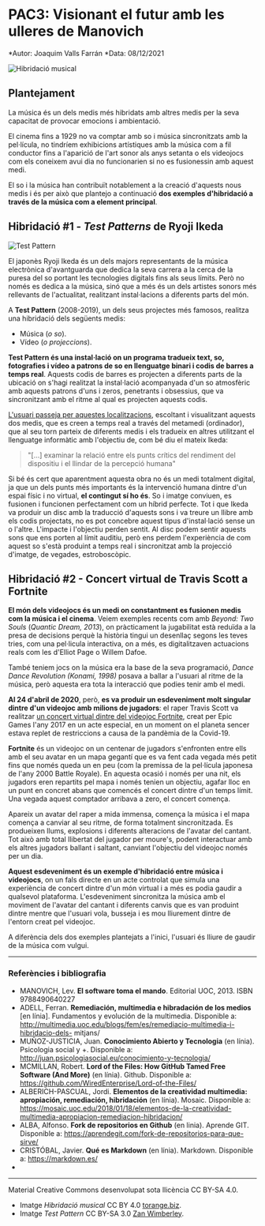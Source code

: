 # PAC3: Visionant el futur amb les ulleres de Manovich

*Autor: Joaquim Valls Farrán
*Data: 08/12/2021

![Hibridació musical](https://torange.biz/photofxnew/177/HD/sound-audio-musical-music-digital-binary-code-177538.jpg) 



## Plantejament


La música és un dels medis més hibridats amb altres medis per la seva capacitat de provocar emocions i ambientació.  
  
El cinema fins a 1929 no va comptar amb so i música sincronitzats amb la pel·lícula, no tindríem exhibicions artístiques amb la música com a fil conductor fins a l'aparició de l'art sonor als anys setanta o els videojocs com els coneixem avui dia no funcionarien si no es fusionessin amb aquest medi.  
  
El so i la música han contribuït notablement a la creació d'aquests nous medis i és per això que plantejo a continuació **dos exemples d'hibridació a través de la música com a element principal**.


## Hibridació #1 - *Test Patterns* de Ryoji Ikeda

![Test Pattern](https://upload.wikimedia.org/wikipedia/commons/f/ff/Ryoji_Ikeda.jpg)

El japonès Ryoji Ikeda és un dels majors representants de la música electrònica d'avantguarda que dedica la seva carrera a la cerca de la puresa del so portant les tecnologies digitals fins als seus límits. Però no només es dedica a la música, sinó que a més és un dels artistes sonors més rellevants de l'actualitat, realitzant instal·lacions a diferents parts del món.

A **Test Pattern** (2008-2019), un dels seus projectes més famosos, realitza una hibridació dels següents medis:

 - Música (*o so*). 
 - Vídeo (*o projeccions*).

**Test Pattern és una instal·lació on un programa tradueix text, so, fotografies i vídeo a patrons de so en llenguatge binari i codis de barres a temps real**. Aquests codis de barres es projecten a diferents parts de la ubicació on s'hagi realitzat la instal·lació acompanyada d'un so atmosfèric amb aquests patrons d'uns i zeros, penetrants i obsessius, que va sincronitzant amb el ritme al qual es projecten aquests codis.

[L'usuari passeja per aquestes localitzacions](https://www.youtube.com/watch?v=XwjlYpJCBgk), escoltant i visualitzant aquests dos medis, que es creen a temps real a través del metamedi (ordinador), que al seu torn parteix de diferents medis i els tradueix en altres utilitzant el llenguatge informàtic amb l'objectiu de, com bé diu el mateix Ikeda:

> "[…] examinar la relació entre els punts crítics del rendiment del dispositiu i el llindar de la percepció humana"

Si bé és cert que aparentment aquesta obra no és un medi totalment digital, ja que un dels punts més importants és la intervenció humana dintre d'un espai físic i no virtual, **el contingut sí ho és**. So i imatge conviuen, es fusionen i funcionen perfectament com un híbrid perfecte. Tot i que Ikeda va produir un disc amb la traducció d'aquests sons i va treure un llibre amb els codis projectats, no es pot concebre aquest tipus d'instal·lació sense un o l'altre. L'impacte i l'objectiu perden sentit. Al disc podem sentir aquests sons que ens porten al límit auditiu, però ens perdem l'experiència de com aquest so s'està produint a temps real i sincronitzat amb la projecció d'imatge, de vegades, estroboscòpic.



## Hibridació #2 - Concert virtual de Travis Scott a Fortnite

**El món dels videojocs és un medi on constantment es fusionen medis com la música i el cinema**. Veiem exemples recents com amb *Beyond: Two Souls* (*Quantic Dream, 2013*), on pràcticament la jugabilitat està reduïda a la presa de decisions perquè la història tingui un desenllaç segons les teves tries, com una pel·licula interactiva, on a més, es digitalitzaven actuacions reals com les d'Elliot Page o Willem Dafoe.

També teniem jocs on la música era la base de la seva programació, *Dance Dance Revolution (Konami, 1998)* posava a ballar a l'usuari al ritme de la música, però aquesta era tota la interacció que podies tenir amb el medi.

**Al 24 d'abril de 2020**, però, **es va produir un esdeveniment molt singular dintre d'un videojoc amb milions de jugadors**: el raper Travis Scott va realitzar [un concert virtual dintre del videojoc Fortnite](https://www.youtube.com/watch?v=wYeFAlVC8qU), creat per Epic Games l'any 2017 en un acte especial, en un moment on el planeta sencer estava replet de restriccions a causa de la pandèmia de la Covid-19.

**Fortnite** és un videojoc on un centenar de jugadors s'enfronten entre ells amb el seu avatar en un mapa gegantí que es va fent cada vegada més petit fins que només queda un en peu (com la premissa de la pel·lícula japonesa de l'any 2000 Battle Royale). En aquesta ocasió i només per una nit, els jugadors eren repartits pel mapa i només tenien un objectiu, agafar lloc en un punt en concret abans que comencés el concert dintre d'un temps límit. Una vegada aquest comptador arribava a zero, el concert comença.

Apareix un avatar del raper a mida immensa, comença la música i el mapa comença a canviar al seu ritme, de forma totalment sincronitzada. Es produeixen llums, explosions i diferents alteracions de l'avatar del cantant. Tot això amb total llibertat del jugador per moure's, podent interactuar amb els altres jugadors ballant i saltant, canviant l'objectiu del videojoc només per un dia.

**Aquest esdeveniment és un exemple d'hibridació entre música i videojocs**, on un fals directe en un acte controlat que simula una experiència de concert dintre d'un món virtual i a més es podia gaudir a qualsevol plataforma. L'esdeveniment sincronitza la música amb el moviment de l'avatar del cantant i diferents canvis que es van produint dintre mentre que l'usuari vola, busseja i es mou lliurement dintre de l'entorn creat pel videojoc.

A diferència dels dos exemples plantejats a l'inici, l'usuari és lliure de gaudir de la música com vulgui.

---

### Referències i bibliografia

-   MANOVICH, Lev. **El software toma el mando**. Editorial UOC, 2013. ISBN 9788490640227
-   ADELL, Ferran. **Remediación, multimedia e hibradación de los medios** [en línia]. Fundamentos y evolución de la multimedia. Disponible a: http://multimedia.uoc.edu/blogs/fem/es/remediacio-multimedia-i-hibridacio-dels- mitjans/
-   MUÑOZ-JUSTICIA, Juan. **Conocimiento Abierto y Tecnologia** (en línia). Psicologia social y +. Disponible a: http://juan.psicologiasocial.eu/conocimiento-y-tecnologia/
-   MCMILLAN, Robert. **Lord of the Files: How GitHub Tamed Free Software (And More)** (en línia). Github. Disponible a: https://github.com/WiredEnterprise/Lord-of-the-Files/
-   ALBERICH-PASCUAL, Jordi. **Elementos de la creatividad multimedia: apropiación, remediación, hibridación** (en línia). Mosaic. Disponible a: https://mosaic.uoc.edu/2018/01/18/elementos-de-la-creatividad-multimedia-apropiacion-remediacion-hibridacion/
-   ALBA, Alfonso. **Fork de repositorios en Github** (en linia). Aprende GIT. Disponible a: https://aprendegit.com/fork-de-repositorios-para-que-sirve/
-   CRISTÓBAL, Javier. **Qué es Markdown** (en línia). Markdown. Disponible a: https://markdown.es/
- 

----

Material Creative Commons desenvolupat sota llicència CC BY-SA 4.0. 
- Imatge *Hibridació musical* CC BY 4.0 [torange.biz](https://torange.biz/fx/sound-audio-musical-music-digital-binary-177538).
- Imatge *Test Pattern* CC BY-SA 3.0 [Zan Wimberley](https://commons.wikimedia.org/wiki/File:Ryoji_Ikeda.jpg).
